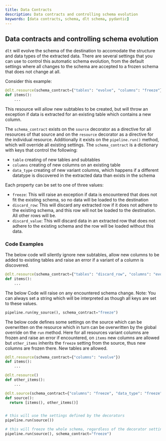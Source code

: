 ```yaml
---
title: Data Contracts
description: Data contracts and controlling schema evolution
keywords: [data contracts, schema, dlt schema, pydantic]
---
```


## Data contracts and controlling schema evolution

`dlt` will evolve the schema of the destination to accomodate the structure and data types of the extracted data. There are several settings
that you can use to control this automatic schema evolution, from the default settings where all changes to the schema are accepted to
a frozen schema that does not change at all. 

Consider this example:

```py
@dlt.resource(schema_contract={"tables": "evolve", "columns": "freeze"})
def items():
    ...
```

This resource will allow new subtables to be created, but will throw an exception if data is extracted for an existing table which 
contains a new column. 

The `schema_contract` exists on the `source` decorator as a directive for all resources of that source and on the 
`resource` decorator as a directive for the individual resource.  Additionally it exists on the `pipeline.run()` method, which will override all existing settings. 
The `schema_contract` is a dictionary with keys that control the following:

* `table` creating of new tables and subtables
* `columns` creating of new columns on an existing table
* `data_type` creating of new variant columns, which happens if a different datatype is discovered in the extracted data than exists in the schema

Each property can be set to one of three values:
* `freeze`: This will raise an exception if data is encountered that does not fit the existing schema, so no data will be loaded to the destination
* `discard_row`: This will discard any extracted row if it does not adhere to the existing schema, and this row will not be loaded to the destination. All other rows will be.
* `discard_value`: This will discard data in an extracted row that does not adhere to the existing schema and the row will be loaded without this data.

### Code Examples

The below code will silently ignore new subtables, allow new columns to be added to existing tables and raise an error if a variant of a column is discovered.

```py
@dlt.resource(schema_contract={"tables": "discard_row", "columns": "evolve", "data_type": "freeze"})
def items():
    ...
```

The below Code will raise on any encountered schema change. Note: You can always set a string which will be interpreted as though all keys are set to these values.

```py
pipeline.run(my_source(), schema_contract="freeze")
```

The below code defines some settings on the source which can be overwritten on the resource which in turn can be overwritten by the global override on the `run` method.
Here for all resources variant columns are frozen and raise an error if encountered, on `items` new columns are allowed but `other_items` inherits the `freeze` setting from
the source, thus new columns are frozen there. New tables are allowed.

```py
@dlt.resource(schema_contract={"columns": "evolve"})
def items():
    ...

@dlt.resource()
def other_items():
    ...

@dlt.source(schema_contract={"columns": "freeze", "data_type": "freeze"}):
def source():
  return [items(), other_items()]


# this will use the settings defined by the decorators
pipeline.run(source())

# this will freeze the whole schema, regardless of the decorator settings
pipeline.run(source(), schema_contract="freeze")

```